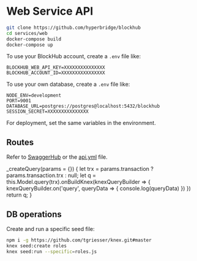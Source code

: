 # Web Service API


```sh
git clone https://github.com/hyperbridge/blockhub
cd services/web
docker-compose build
docker-compose up
```

To use your BlockHub account, create a `.env` file like:

```
BLOCKHUB_WEB_API_KEY=XXXXXXXXXXXXXXX
BLOCKHUB_ACCOUNT_ID=XXXXXXXXXXXXXXXX
```


To use your own database, create a `.env` file like:

```
NODE_ENV=development
PORT=9001
DATABASE_URL=postgres://postgres@localhost:5432/blockhub
SESSION_SECRET=XXXXXXXXXXXXXXX
```

For deployment, set the same variables in the environment.

## Routes

Refer to [SwaggerHub](https://app.swaggerhub.com/apis/hyperbri/blockhub-web-service/1.0.0) or the [api.yml](api.yml) file.


  _createQuery(params = {}) {
    let trx = params.transaction ? params.transaction.trx : null;
    let q = this.Model.query(trx).onBuildKnex(knexQueryBuilder => {
      knexQueryBuilder.on('query', queryData => {
        console.log(queryData)
      })
    })
    return q;
  }


## DB operations

Create and run a specific seed file:

```bash
npm i -g https://github.com/tgriesser/knex.git#master
knex seed:create roles
knex seed:run --specific=roles.js
```
